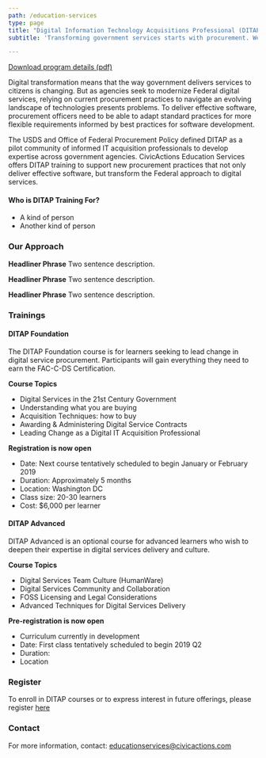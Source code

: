```yaml
---
path: /education-services
type: page
title: "Digital Information Technology Acquisitions Professional (DITAP) Training"
subtitle: 'Transforming government services starts with procurement. We offer education services to support the Federal acquisition community’s efforts to modernize.'

---
```


[Download program details (pdf)](link)

Digital transformation means that the way government delivers services to citizens is changing. But as agencies seek to modernize Federal digital services, relying on current procurement practices to navigate an evolving landscape of technologies presents problems. To deliver effective software, procurement officers need to be able to adapt standard practices for more flexible requirements informed by best practices for software development.

The USDS and Office of Federal Procurement Policy defined DITAP as a pilot community of informed IT acquisition professionals to develop expertise across government agencies. CivicActions Education Services offers DITAP training to support new procurement practices that not only deliver effective software, but transform the Federal approach to digital services.

#### Who is DITAP Training For?
* A kind of person
* Another kind of person

### Our Approach

**Headliner Phrase**
Two sentence description.

**Headliner Phrase**
Two sentence description.

**Headliner Phrase**
Two sentence description.

### Trainings

#### DITAP Foundation
The DITAP Foundation course is for learners seeking to lead change in digital service procurement. Participants will gain everything they need to earn the FAC-C-DS Certification. 

**Course Topics**
* Digital Services in the 21st Century Government
* Understanding what you are buying
* Acquisition Techniques: how to buy
* Awarding & Administering Digital Service Contracts
* Leading Change as a Digital IT Acquisition Professional

**Registration is now open**
* Date:  Next course tentatively scheduled to begin January or February 2019
* Duration: Approximately 5 months
* Location:  Washington DC
* Class size: 20-30 learners
* Cost:  $6,000 per learner

#### DITAP Advanced
DITAP Advanced is an optional course for advanced learners who wish to deepen their expertise in digital services delivery and culture.

**Course Topics**
* Digital Services Team Culture (HumanWare)
* Digital Services Community and Collaboration
* FOSS Licensing and Legal Considerations
* Advanced Techniques for Digital Services Delivery

**Pre-registration is now open**
* Curriculum currently in development
* Date: First class tentatively scheduled to begin 2019 Q2
* Duration:
* Location

### Register
To enroll in DITAP courses or to express interest in future offerings, please register [here](https://docs.google.com/forms/d/1SZMrfD-mEG5zTEGjsUgRjKiMq0swmgSf_DfAyXRad0I/edit)

### Contact
For more information, contact: <educationservices@civicactions.com>



